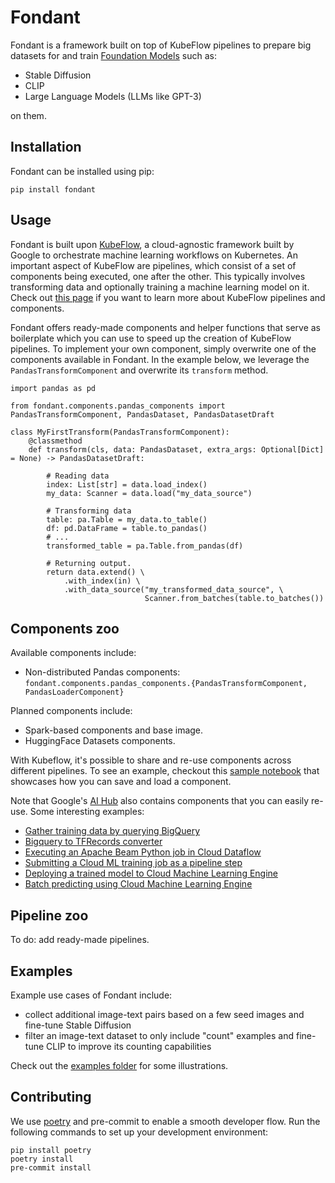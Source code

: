 # Fondant

Fondant is a framework built on top of KubeFlow pipelines to prepare big datasets for and train [Foundation Models](https://fsi.stanford.edu/publication/opportunities-and-risks-foundation-models)
such as:

- Stable Diffusion
- CLIP
- Large Language Models (LLMs like GPT-3)

on them.

## Installation

Fondant can be installed using pip:

```
pip install fondant
```

## Usage

Fondant is built upon [KubeFlow](https://www.kubeflow.org/), a cloud-agnostic framework built by Google to orchestrate machine learning workflows on Kubernetes. An important aspect of KubeFlow are pipelines, which consist of a set of components being executed, one after the other. This typically involves transforming data and optionally training a machine learning model on it. Check out [this page](https://www.kubeflow.org/docs/components/pipelines/v1/concepts/) if you want to learn more about KubeFlow pipelines and components.

Fondant offers ready-made components and helper functions that serve as boilerplate which you can use to speed up the creation of KubeFlow pipelines. To implement your own component, simply overwrite one of the components available in Fondant. In the example below, we leverage the `PandasTransformComponent` and overwrite its `transform` method.

```
import pandas as pd

from fondant.components.pandas_components import PandasTransformComponent, PandasDataset, PandasDatasetDraft

class MyFirstTransform(PandasTransformComponent):
    @classmethod
    def transform(cls, data: PandasDataset, extra_args: Optional[Dict] = None) -> PandasDatasetDraft:

        # Reading data
        index: List[str] = data.load_index()
        my_data: Scanner = data.load("my_data_source")

        # Transforming data
        table: pa.Table = my_data.to_table()
        df: pd.DataFrame = table.to_pandas()
        # ...
        transformed_table = pa.Table.from_pandas(df)

        # Returning output.
        return data.extend() \
            .with_index(in) \
            .with_data_source("my_transformed_data_source", \
                              Scanner.from_batches(table.to_batches())
```

## Components zoo

Available components include:

- Non-distributed Pandas components: `fondant.components.pandas_components.{PandasTransformComponent, PandasLoaderComponent}`

Planned components include:

- Spark-based components and base image.
- HuggingFace Datasets components.

With Kubeflow, it's possible to share and re-use components across different pipelines. To see an example, checkout this [sample notebook](https://github.com/Svendegroote91/kfp_samples/blob/master/Reusable%20Components%20101.ipynb) that showcases how you can save and load a component.

Note that Google's [AI Hub](https://aihub.cloud.google.com) also contains components that you can easily re-use. Some interesting examples:

- [Gather training data by querying BigQuery](https://aihub.cloud.google.com/p/products%2F4700cd7e-2826-4ce9-a1ad-33f4a5bf7433)
- [Bigquery to TFRecords converter](https://aihub.cloud.google.com/p/products%2F28a006d0-c833-4c68-98ff-37358eeb7726)
- [Executing an Apache Beam Python job in Cloud Dataflow](https://aihub.cloud.google.com/p/products%2F44999f4a-1668-4d42-a4e3-1269a8786840)
- [Submitting a Cloud ML training job as a pipeline step](https://aihub.cloud.google.com/p/products%2Ffbe29250-9b67-4dfb-8900-d6ce41cdb85a)
- [Deploying a trained model to Cloud Machine Learning Engine](https://aihub.cloud.google.com/p/products%2F7a08de6c-3864-4ccf-8151-4119e1b4e890)
- [Batch predicting using Cloud Machine Learning Engine](https://aihub.cloud.google.com/p/products%2F3d5d2340-0eb2-4b03-aecc-ae34f6105822)

## Pipeline zoo

To do: add ready-made pipelines.

## Examples

Example use cases of Fondant include:

- collect additional image-text pairs based on a few seed images and fine-tune Stable Diffusion
- filter an image-text dataset to only include "count" examples and fine-tune CLIP to improve its counting capabilities

Check out the [examples folder](examples) for some illustrations.

## Contributing

We use [poetry](https://python-poetry.org/docs/) and pre-commit to enable a smooth developer flow. Run the following commands to 
set up your development environment:

```commandline
pip install poetry
poetry install
pre-commit install
```